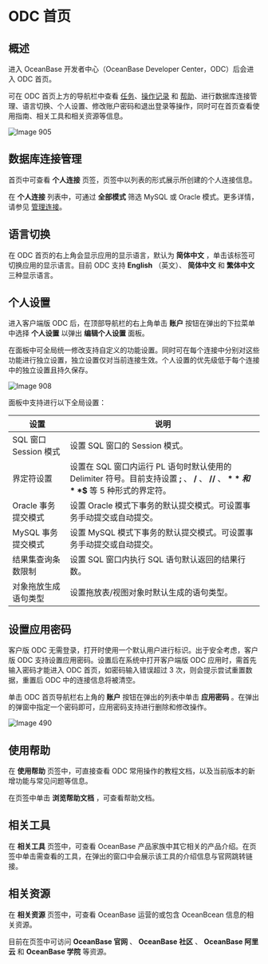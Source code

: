 ODC 首页 
===========================



概述 
-----------------------

进入 OceanBase 开发者中心（OceanBase Developer Center，ODC）后会进入 ODC 首页。

可在 ODC 首页上方的导航栏中查看 [任务](8.client-odc-task-management/1.client-odc-task-management-overview.md)、[操作记录](../7.client-odc-user-guide/7.view-operation-records.md) 和 [帮助](../7.client-odc-user-guide/11.client-odc-help-center.md)、进行数据库连接管理、语言切换、个人设置、修改账户密码和退出登录等操作，同时可在首页查看使用指南、相关工具和相关资源等信息。

![Image 905](https://help-static-aliyun-doc.aliyuncs.com/assets/img/zh-CN/4498018461/p313309.png)

数据库连接管理 
----------------------------

首页中可查看 **个人连接** 页签，页签中以列表的形式展示所创建的个人连接信息。

在 **个人连接** 列表中，可通过 **全部模式** 筛选 MySQL 或 Oracle 模式。更多详情，请参见 [管理连接](3.client-odc-connect-database/2.client-odc-manage-connections.md)。

语言切换 
-------------------------

在 ODC 首页的右上角会显示应用的显示语言，默认为 **简体中文** ，单击该标签可切换应用的显示语言。目前 ODC 支持 **English** （英文）、 **简体中文** 和 **繁体中文** 三种显示语言。

个人设置 
-------------------------

进入客户端版 ODC 后，在顶部导航栏的右上角单击 **账户** 按钮在弹出的下拉菜单中选择 **个人设置** 以弹出 **编辑个人设置** 面板。

在面板中可全局统一修改支持自定义的功能设置。同时可在每个连接中分别对这些功能进行独立设置，独立设置仅对当前连接生效。个人设置的优先级低于每个连接中的独立设置且持久保存。

![Image 908](https://help-static-aliyun-doc.aliyuncs.com/assets/img/zh-CN/4498018461/p313330.png)

面板中支持进行以下全局设置：


|        设置         |                                                 说明                                                 |
|-------------------|----------------------------------------------------------------------------------------------------|
| SQL 窗口 Session 模式 | 设置 SQL 窗口的 Session 模式。                                                                             |
| 界定符设置             | 设置在 SQL 窗口内运行 PL 语句时默认使用的 Delimiter 符号。目前支持设置 **;** 、 **/** 、 **//** 、 **$** 和 **$$** 等 5 种形式的界定符。 |
| Oracle 事务提交模式     | 设置 Oracle 模式下事务的默认提交模式。可设置事务手动提交或自动提交。                                                             |
| MySQL 事务提交模式      | 设置 MySQL 模式下事务的默认提交模式。可设置事务手动提交或自动提交。                                                              |
| 结果集查询条数限制         | 设置 SQL 窗口内执行 SQL 语句默认返回的结果行数。                                                                      |
| 对象拖放生成语句类型        | 设置拖放表/视图对象时默认生成的语句类型。                                                                              |



设置应用密码 
---------------------------

客户版 ODC 无需登录，打开时使用一个默认用户进行标识。出于安全考虑，客户版 ODC 支持设置应用密码。设置后在系统中打开客户端版 ODC 应用时，需首先输入密码才能进入 ODC 首页，如密码输入错误超过 3 次，则会提示尝试重置数据，重置后 ODC 中的连接信息将被清空。

单击 ODC 首页导航栏右上角的 **账户** 按钮在弹出的列表中单击 **应用密码** 。在弹出的弹窗中指定一个密码即可，应用密码支持进行删除和修改操作。

![Image 490](https://help-static-aliyun-doc.aliyuncs.com/assets/img/zh-CN/3593778361/p264493.png)

使用帮助 
-------------------------

在 **使用帮助** 页签中，可直接查看 ODC 常用操作的教程文档，以及当前版本的新增功能与常见问题等信息。

在页签中单击 **浏览帮助文档** ，可查看帮助文档。

相关工具 
-------------------------

在 **相关工具** 页签中，可查看 OceanBase 产品家族中其它相关的产品介绍。在页签中单击需查看的工具，在弹出的窗口中会展示该工具的介绍信息与官网跳转链接。

相关资源 
-------------------------

在 **相关资源** 页签中，可查看 OceanBase 运营的或包含 OceanBcean 信息的相关资源。

目前在页签中可访问 **OceanBase 官网** 、 **OceanBase 社区** 、 **OceanBase 阿里云** 和 **OceanBase 学院** 等资源。

